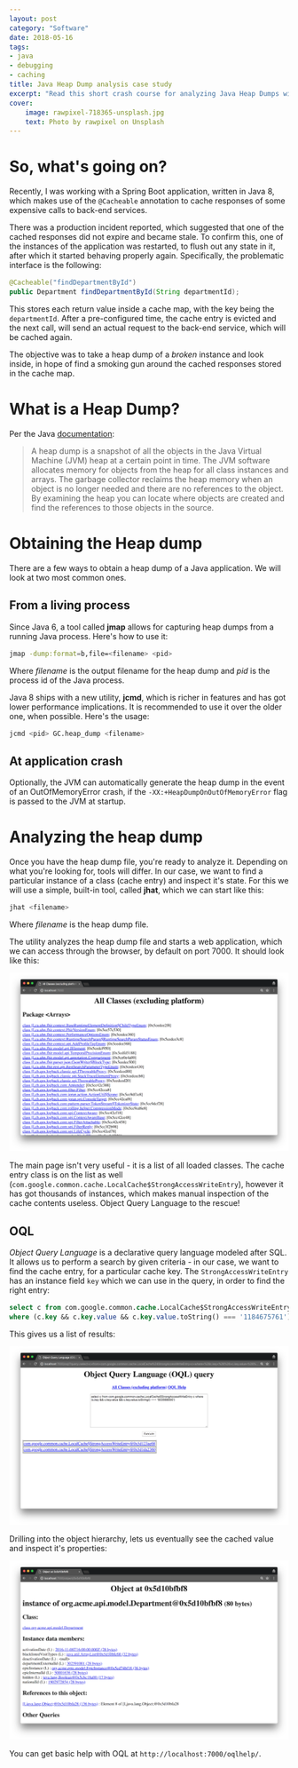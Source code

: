 ```yaml
---
layout: post
category: "Software"
date: 2018-05-16
tags:
- java
- debugging
- caching
title: Java Heap Dump analysis case study
excerpt: "Read this short crash course for analyzing Java Heap Dumps with Java's built-in tool - jhat"
cover:
    image: rawpixel-718365-unsplash.jpg
    text: Photo by rawpixel on Unsplash
---
```


# So, what's going on?

Recently, I was working with a Spring Boot application, written in Java 8, which makes use of the `@Cacheable` annotation to cache responses of some expensive calls to back-end services.

There was a production incident reported, which suggested that one of the cached responses did not expire and became stale. To confirm this, one of the instances of the application was restarted, to flush out any state in it, after which it started behaving properly again. Specifically, the problematic interface is the following:

```java
@Cacheable("findDepartmentById")
public Department findDepartmentById(String departmentId);
```

This stores each return value inside a cache map, with the key being the `departmentId`. After a pre-configured time, the cache entry is evicted and the next call, will send an actual request to the back-end service, which will be cached again.

The objective was to take a heap dump of a *broken* instance and look inside, in hope of find a smoking gun around the cached responses stored in the cache map.

# What is a Heap Dump?

Per the Java [documentation](https://docs.oracle.com/javase/8/docs/technotes/guides/visualvm/heapdump.html):

> A heap dump is a snapshot of all the objects in the Java Virtual Machine (JVM) heap at a certain point in time. The JVM software allocates memory for objects from the heap for all class instances and arrays. The garbage collector reclaims the heap memory when an object is no longer needed and there are no references to the object. By examining the heap you can locate where objects are created and find the references to those objects in the source.

# Obtaining the Heap dump
There are a few ways to obtain a heap dump of a Java application. We will look at two most common ones.

## From a living process
Since Java 6, a tool called **jmap** allows for capturing heap dumps from a running Java process. Here's how to use it:

```bash
jmap -dump:format=b,file=<filename> <pid>
```

Where *filename* is the output filename for the heap dump and *pid* is the process id of the Java process.

Java 8 ships with a new utility, **jcmd**, which is richer in features and has got lower performance implications. It is recommended to use it over the older one, when possible. Here's the usage:

```bash
jcmd <pid> GC.heap_dump <filename>
```

## At application crash
Optionally, the JVM can automatically generate the heap dump in the event of an OutOfMemoryError crash, if the `-XX:+HeapDumpOnOutOfMemoryError` flag is passed to the JVM at startup.

# Analyzing the heap dump
Once you have the heap dump file, you're ready to analyze it. Depending on what you're looking for, tools will differ. In our case, we want to find a particular instance of a class (cache entry) and inspect it's state. For this we will use a simple, built-in tool, called **jhat**, which we can start like this:

```bash
jhat <filename>
```

Where *filename* is the heap dump file.

The utility analyzes the heap dump file and starts a web application, which we can access through the browser, by default on port 7000. It should look like this:

![](jhat-main.png)

The main page isn't very useful - it is a list of all loaded classes. The cache entry class is on the list as well (`com.google.common.cache.LocalCache$StrongAccessWriteEntry`), however it has got thousands of instances, which makes manual inspection of the cache contents useless. Object Query Language to the rescue!

## OQL
*Object Query Language* is a declarative query language modeled after SQL. It allows us to perform a search by given criteria - in our case, we want to find the cache entry, for a particular cache key. The `StrongAccessWriteEntry` has an instance field `key` which we can use in the query, in order to find the right entry:

```sql
select c from com.google.common.cache.LocalCache$StrongAccessWriteEntry c
where (c.key && c.key.value && c.key.value.toString() === '1184675761')
```

This gives us a list of results:

![](jhat-oql.png)

Drilling into the object hierarchy, lets us eventually see the cached value and inspect it's properties:

![](jhat-object.png)

You can get basic help with OQL at `http://localhost:7000/oqlhelp/`.